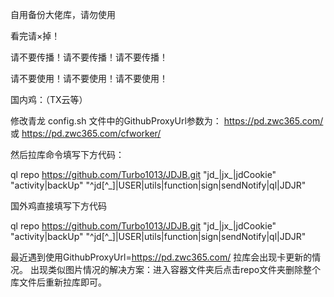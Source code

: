 自用备份大佬库，请勿使用

看完请×掉！

请不要传播！请不要传播！请不要传播！


请不要使用！请不要使用！请不要使用！


国内鸡：（TX云等）

修改青龙 config.sh 文件中的GithubProxyUrl参数为：
https://pd.zwc365.com/ 或 
https://pd.zwc365.com/cfworker/

然后拉库命令填写下方代码：

ql repo https://github.com/Turbo1013/JDJB.git "jd_|jx_|jdCookie" "activity|backUp" "^jd[^_]|USER|utils|function|sign|sendNotify|ql|JDJR"

国外鸡直接填写下方代码

ql repo https://github.com/Turbo1013/JDJB.git "jd_|jx_|jdCookie" "activity|backUp" "^jd[^_]|USER|utils|function|sign|sendNotify|ql|JDJR"

最近遇到使用GithubProxyUrl=https://pd.zwc365.com/ 拉库会出现卡更新的情况。
出现类似图片情况的解决方案：进入容器文件夹后点击repo文件夹删除整个库文件后重新拉库即可。
